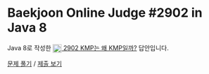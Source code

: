 # Baekjoon Online Judge #2902 in Java 8
Java 8로 작성한 [<img src="https://static.solved.ac/tier_small/4.svg" height="20" align="center">
2902 KMP는 왜 KMP일까?](https://www.acmicpc.net/problem/2902) 답안입니다.

[문제 풀기](https://www.acmicpc.net/problem/2902) /
[제출 보기](https://www.acmicpc.net/source/87529663)
